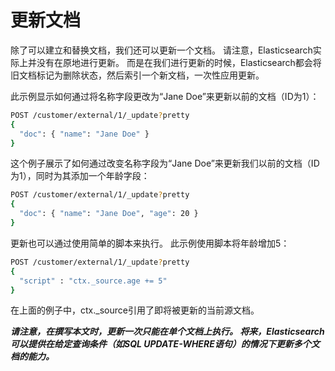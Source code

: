 # 更新文档

除了可以建立和替换文档，我们还可以更新一个文档。 请注意，Elasticsearch实际上并没有在原地进行更新。 而是在我们进行更新的时候，Elasticsearch都会将旧文档标记为删除状态，然后索引一个新文档，一次性应用更新。

此示例显示如何通过将名称字段更改为“Jane Doe”来更新以前的文档（ID为1）：

```sh
POST /customer/external/1/_update?pretty
{
  "doc": { "name": "Jane Doe" }
}
```

这个例子展示了如何通过改变名称字段为“Jane Doe”来更新我们以前的文档（ID为1），同时为其添加一个年龄字段：

```sh
POST /customer/external/1/_update?pretty
{
  "doc": { "name": "Jane Doe", "age": 20 }
}
```
更新也可以通过使用简单的脚本来执行。 此示例使用脚本将年龄增加5：

```sh
POST /customer/external/1/_update?pretty
{
  "script" : "ctx._source.age += 5"
}
```

在上面的例子中，ctx._source引用了即将被更新的当前源文档。

***请注意，在撰写本文时，更新一次只能在单个文档上执行。 将来，Elasticsearch可以提供在给定查询条件（如SQL UPDATE-WHERE语句）的情况下更新多个文档的能力。***
